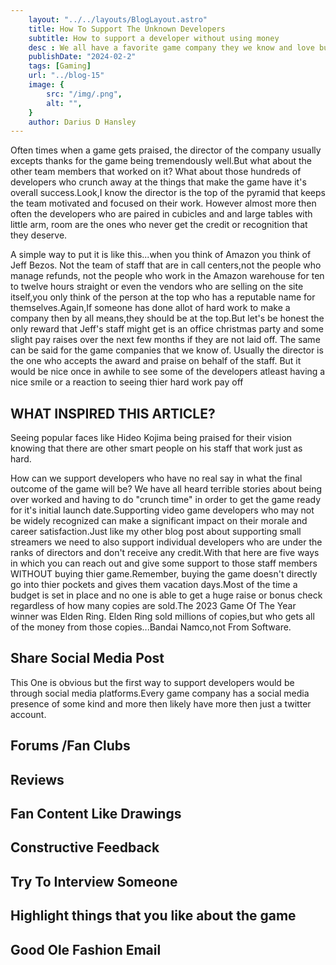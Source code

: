```yaml
---
    layout: "../../layouts/BlogLayout.astro"
    title: How To Support The Unknown Developers 
    subtitle: How to support a developer without using money
    desc : We all have a favorite game company they we know and love but what about individual developers?Most people never take the time to show support to the staff of developers who make that game. 
    publishDate: "2024-02-2"
    tags: [Gaming]
    url: "../blog-15"
    image: {
        src: "/img/.png",
        alt: "",
    } 
    author: Darius D Hansley
---
```




<p class="blogP">
Often times when a game gets praised, the director of the company usually excepts thanks for the game being tremendously well.But what about the other team members that worked on it? What about those hundreds of developers who crunch away at the things that make the game have it's overall success.Look,I know the director is the top of the pyramid that keeps the team motivated and focused on their work. However almost more then often the developers who are paired in cubicles and and large tables with little arm, room are the ones who never get the credit or recognition that they deserve.</p>

<p class="blogP">
A simple way to put it is like this...when you think of Amazon you think of Jeff Bezos. Not the team of staff that are in call centers,not the people who manage refunds, not the people who work in the Amazon warehouse for ten to twelve hours straight or even the vendors who are selling on the site itself,you only think of the person at the top who has a reputable name for themselves.Again,If someone has done allot of hard work to make a company then by all means,they should be at the top.But let's be honest the only reward that Jeff's staff might get is an office christmas party and some slight pay raises over the next few months if they are not laid off. The same can be said for the game companies that we know of. Usually the director is the one who accepts the award and praise on behalf of the staff. But it would be nice once in awhile to see some of the developers atleast having a nice smile or a reaction to seeing thier hard work pay off</p>



<h2 class="blogH2">WHAT INSPIRED THIS ARTICLE?</h2>

<p class="blogP">
Seeing popular faces like Hideo Kojima being praised for their vision knowing that there are other smart people on his staff that work just as hard.
</p>


<p class="blogP">
How can we support developers who have no real say in what the final outcome of the game will be? We have all heard terrible stories about being over worked and having to do "crunch time" in order to get the game ready for it's initial launch date.Supporting video game developers who may not be widely recognized can make a significant impact on their morale and career satisfaction.Just like my other blog post about supporting small streamers we need to also support individual developers who are under the ranks of directors and don't receive any credit.With that here are five ways in which you can reach out and give some support to those staff members WITHOUT buying thier game.Remember, buying the game doesn't directly go into thier pockets and gives them vacation days.Most of the time a budget is set in place and no one is able to get a huge raise or bonus check regardless of how many copies are sold.The 2023 Game Of The Year winner was Elden Ring. Elden Ring sold millions of copies,but who gets all of the money from those copies...Bandai Namco,not From Software.
</p>


<h2 class="blogH2">Share Social Media Post</h2>
<p class="blogP">
This One is obvious but the first way to support developers would be through social media platforms.Every game company has a social media presence of some kind and more then likely have more then just a twitter account.
</p>

<h2 class="blogH2">Forums /Fan Clubs</h2>
<h2 class="blogH2">Reviews</h2>
<h2 class="blogH2">Fan Content Like Drawings</h2>
<h2 class="blogH2">Constructive Feedback</h2>
<h2 class="blogH2">Try To Interview Someone</h2>
<h2 class="blogH2">Highlight things that you like about the game</h2>

<h2 class="blogH2">Good Ole Fashion Email</h2>
